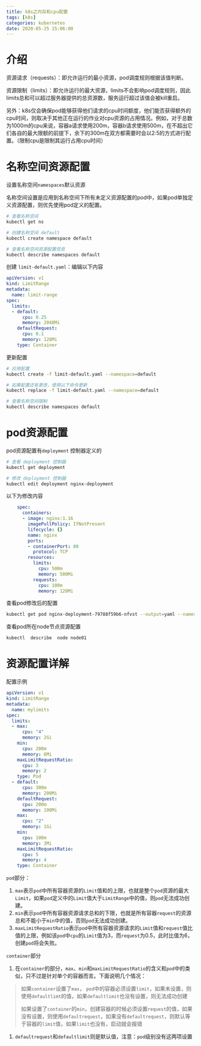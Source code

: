 ```yaml
---
title: k8s之内存和cpu配置
tags: [k8s]
categories: kubernetes
date: 2020-05-25 15:06:00
---
```


# 介绍

资源请求（requests）：即允许运行的最小资源，pod调度规则根据该值判断。

资源限制（limits）：即允许运行的最大资源，limits不会影响pod调度规则，因此limits总和可以超过服务器提供的总资源数，服务运行超过该值会被kill重启。

另外：k8s仅会确保pod能够获得他们请求的cpu时间额度，他们能否获得额外的cpu时间，则取决于其他正在运行的作业对cpu资源的占用情况。例如，对于总数为1000m的cpu来说，容器a请求使用200m，容器b请求使用500m，在不超出它们各自的最大限额的前提下，余下的300m在双方都需要时会以2:5的方式进行配置。（限制cpu是限制其运行占用cpu时间）

# 名称空间资源配置

设置名称空间`namespaces`默认资源

名称空间设置是应用到名称空间下所有未定义资源配置的pod中，如果pod单独定义资源配置，则优先使用pod定义的配置。

```bash
# 查看名称空间
kubectl get ns

# 创建名称空间 default
kubectl create namespace default

# 查看名称空间资源配置信息
kubectl describe namespaces default
```

创建 `limit-default.yaml`：编辑以下内容

```yaml
apiVersion: v1
kind: LimitRange
metadata:
  name: limit-range
spec:
  limits:
  - default:
      cpu: 0.25
      memory: 2048Mi
    defaultRequest:
      cpu: 0.1
      memory: 128Mi
    type: Container
```

更新配置

```bash
# 应用配置
kubectl create -f limit-default.yaml --namespace=default

# 如果配置还有更改，使用以下命令更新
kubectl replace -f limit-default.yaml --namespace=default

# 查看名称空间限制
kubectl describe namespaces default 
```

# pod资源配置

pod资源配置有`deployment` 控制器定义的

```bash
# 查看 deployment 控制器
kubectl get deployment

# 修改 deployment 控制器
kubectl edit deployment nginx-deployment
```

以下为修改内容

```yaml
    spec:
      containers:
      - image: nginx:1.16
        imagePullPolicy: IfNotPresent
        lifecycle: {}
        name: nginx
        ports:
        - containerPort: 80
          protocol: TCP
        resources:
          limits:
            cpu: 500m
            memory: 500Mi
          requests:
            cpu: 100m
            memory: 128Mi
```

查看pod修改后的配置

```bash
kubectl get pod nginx-deployment-79788f59b6-nfvst --output=yaml --namespace=default
```

查看pod所在node节点资源配置

```bash
kubectl  describe  node node01
```

# 资源配置详解

配置示例

```yaml
apiVersion: v1
kind: LimitRange
metadata:
  name: mylimits
spec:
  limits:
  - max:
      cpu: "4"
      memory: 2Gi
    min:
      cpu: 200m
      memory: 6Mi
    maxLimitRequestRatio:
      cpu: 3
      memory: 2
    type: Pod
  - default:
      cpu: 300m
      memory: 200Mi
    defaultRequest:
      cpu: 200m
      memory: 100Mi
    max:
      cpu: "2"
      memory: 1Gi
    min:
      cpu: 100m
      memory: 3Mi
    maxLimitRequestRatio:
      cpu: 5
      memory: 4
    type: Container
```

`pod`部分：

1. `max`表示`pod`中所有容器资源的`Limit`值和的上限，也就是整个`pod`资源的最大`Limit`，如果`pod`定义中的`Limit`值大于`LimitRange`中的值，则`pod`无法成功创建。
2. `min`表示`pod`中所有容器资源请求总和的下限，也就是所有容器`request`的资源总和不能小于`min`中的值，否则`pod`无法成功创建。
3. `maxLimitRequestRatio`表示`pod`中所有容器资源请求的`Limit`值和`request`值比值的上限，例如该`pod`中`cpu`的`Limit`值为3，而`request`为0.5，此时比值为6，创建`pod`将会失败。

`container`部分

1. 在`container`的部分，`max`、`min`和`maxLimitRequestRatio`的含义和`pod`中的类似，只不过是针对单个的容器而言。下面说明几个情况：

> 如果`container`设置了`max`， `pod`中的容器必须设置`limit`，如果未设置，则使用`defaultlimt`的值，如果`defaultlimit`也没有设置，则无法成功创建
>
> 如果设置了`container`的`min`，创建容器的时候必须设置`request`的值，如果没有设置，则使用`defaultrequest`，如果没有`defaultrequest`，则默认等于容器的`limit`值，如果`limit`也没有，启动就会报错

1. `defaultrequest`和`defaultlimit`则是默认值，注意：`pod`级别没有这两项设置